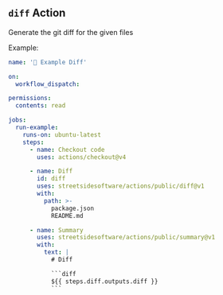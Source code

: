 ## `diff` Action

Generate the git diff for the given files

Example:

<!--- @@inject: ../../.github/workflows/example-diff.yaml --->

````yaml
name: '📗 Example Diff'

on:
  workflow_dispatch:

permissions:
  contents: read

jobs:
  run-example:
    runs-on: ubuntu-latest
    steps:
      - name: Checkout code
        uses: actions/checkout@v4

      - name: Diff
        id: diff
        uses: streetsidesoftware/actions/public/diff@v1
        with:
          path: >-
            package.json
            README.md

      - name: Summary
        uses: streetsidesoftware/actions/public/summary@v1
        with:
          text: |
            # Diff

            ```diff
            ${{ steps.diff.outputs.diff }}
            ```
````

<!--- @@inject-end: ../../.github/workflows/example-diff.yaml --->
